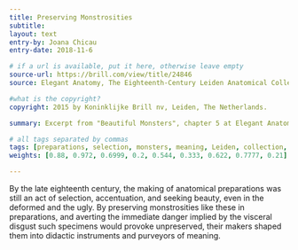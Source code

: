 ```yaml
---
title: Preserving Monstrosities
subtitle:
layout: text
entry-by: Joana Chicau
entry-date: 2018-11-6

# if a url is available, put it here, otherwise leave empty
source-url: https://brill.com/view/title/24846
source: Elegant Anatomy, The Eighteenth-Century Leiden Anatomical Collections. Marieke M. A. Hendriksen (2015)

#what is the copyright?
copyright: 2015 by Koninklijke Brill nv, Leiden, The Netherlands.

summary: Excerpt from "Beautiful Monsters", chapter 5 at Elegant Anatomy, Marieke M. A. Hendriksen

# all tags separated by commas
tags: [preparations, selection, monsters, meaning, Leiden, collection, aesthesis, disgust, spectacle]
weights: [0.88, 0.972, 0.6999, 0.2, 0.544, 0.333, 0.622, 0.7777, 0.21]

---
```

By the late eighteenth century, the making of anatomical preparations was still an act of selection, accentuation, and seeking beauty, even in the deformed and the ugly. By preserving monstrosities like these in preparations, and averting the immediate danger implied by the visceral disgust such specimens would provoke unpreserved, their makers shaped them into didactic instruments and purveyors of meaning.
